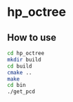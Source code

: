 # hp_octree

## How to use

```bash
cd hp_octree
mkdir build
cd build
cmake ..
make
cd bin
./get_pcd
```